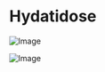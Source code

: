 # Hydatidose

![Image](.//media/infections/Scan_0012.jpg)

![Image](.//media/infections/Scan_0012_verso.jpg)
